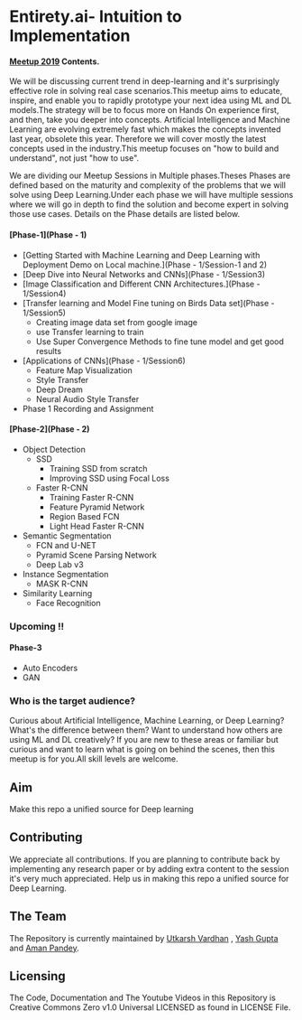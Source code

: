 # Entirety.ai- Intuition to Implementation

####  [Meetup 2019](https://www.meetup.com/Entirety-ai-Intuition-to-Implementation/) Contents.

We will be discussing current trend in deep-learning and it's  surprisingly effective role in solving real case scenarios.This meetup  aims to educate, inspire, and enable you to rapidly prototype your next  idea using ML and DL models.The strategy will be to focus more on  Hands On experience first, and then, take you deeper into concepts.  Artificial Intelligence and Machine Learning are evolving extremely fast  which makes the concepts invented last year, obsolete this year.  Therefore we will cover mostly the latest concepts used in the  industry.This meetup focuses on "how to build and understand", not just  "how to use".

We are dividing our Meetup Sessions in Multiple  phases.Theses Phases are defined based on the maturity and complexity of  the problems that we will solve using Deep Learning.Under each phase we  will have multiple sessions where we will go in depth to find the  solution and become expert in solving those use cases. Details on the  Phase details are listed below.

#### [Phase-1](Phase - 1)

* [Getting Started with Machine Learning and Deep Learning with Deployment Demo on Local machine.](Phase - 1/Session-1 and 2)
* [Deep Dive into Neural Networks and CNNs](Phase - 1/Session3)
* [Image Classification and Different CNN Architectures.](Phase - 1/Session4)
* [Transfer learning and Model Fine tuning on Birds Data set](Phase - 1/Session5)
  * Creating image data set from google image
  * use Transfer learning to train
  * Use Super Convergence Methods to fine tune model and get good results   
* [Applications of CNNs](Phase - 1/Session6)
  * Feature Map Visualization
  * Style Transfer
  * Deep Dream
  * Neural Audio Style Transfer
* Phase 1 Recording and Assignment

#### [Phase-2](Phase - 2) 

* Object Detection
  * SSD
    * Training SSD from scratch
    * Improving SSD using Focal Loss
  * Faster R-CNN
    * Training Faster R-CNN
    * Feature Pyramid Network
    * Region Based FCN
    * Light Head Faster R-CNN
* Semantic Segmentation
  * FCN and U-NET
  * Pyramid Scene Parsing Network
  * Deep Lab v3
* Instance Segmentation
  * MASK R-CNN
* Similarity Learning
  * Face Recognition



### Upcoming !!

#### Phase-3

* Auto Encoders
* GAN





### Who is the target audience?

Curious  about Artificial Intelligence, Machine Learning, or Deep Learning?  What's the difference between them? Want to understand how others are  using ML and DL creatively? If you are new to these areas or familiar  but curious and want to learn what is going on behind the scenes, then  this meetup is for you.All skill levels are welcome.

## Aim 
Make this repo a unified source for Deep learning

## Contributing

We appreciate all contributions. If you are planning to contribute back by implementing any research paper or by adding extra content to the session it's very much appreciated. Help us in making this repo a unified source for Deep Learning.

## The Team

The Repository is currently maintained by [Utkarsh Vardhan](https://github.com/u6yuvi/) , [Yash Gupta](https://github.com/yash1996/) and [Aman Pandey](https://github.com/aman5319/).

## Licensing

The Code, Documentation and The Youtube Videos in this Repository is Creative Commons Zero v1.0 Universal LICENSED as found in LICENSE File.